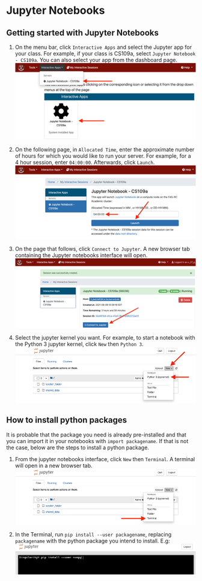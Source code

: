# Jupyter Notebooks

## Getting started with Jupyter Notebooks

1. On the menu bar, click `Interactive Apps` and select the Jupyter app for your class. For example, if your class is CS109a, select `Jupyter Notebook - CS109a`. You can also select your app from the dashboard page.<br/>
![Select-jupyter-app screenshot](images/jupyter/select-jupyter-app.png?raw=true)

2. On the following page, in `Allocated Time`, enter the approximate number of hours for which you would like to run your server. For example, for a 4 hour session, enter `04:00:00`. Afterwards, click `Launch`.<br/>
![Launch-jupyter-server screenshot](images/jupyter/launch-jupyter-server.png?raw=true)

3. On the page that follows, click `Connect to Jupyter`. A new browser tab containing the Jupyter notebooks interface will open.<br/>
![Connect-to-jupyter screenshot](images/jupyter/connect-to-jupyter.png?raw=true)

4. Select the jupyter kernel you want. For example, to start a notebook with the Python 3 jupyter kernel, click `New` then `Python 3`.<br/>
![Select-python-3-kernel screenshot](images/jupyter/select-python-3-kernel.png?raw=true)

## How to install python packages

It is probable that the package you need is already pre-installed and that you can import it in your notebooks with `import packagename`. If that is not the case, below are the steps to install a python package.

1. From the jupyter notebooks interface, click `New` then `Terminal`. A terminal will open in a new browser tab.<br/>
![Open-a-terminal screenshot](images/jupyter/open-a-terminal.png?raw=true)

2. In the Terminal, run `pip install --user packagename`, replacing `packagename` with the python package you intend to install. E.g:<br/>
![Install-python-package screenshot](images/jupyter/install-python-package.png?raw=true)
